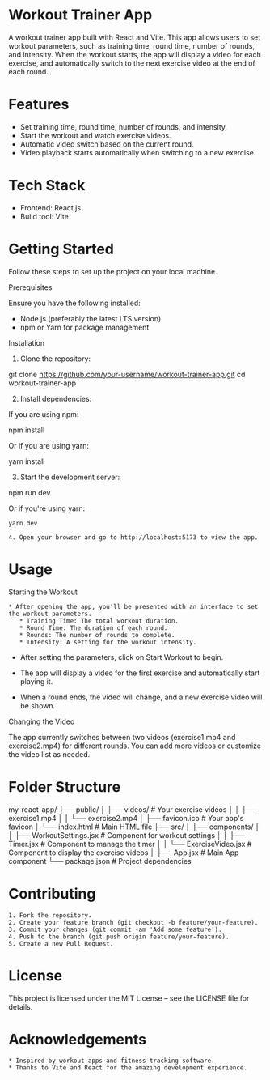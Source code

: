 # Workout Trainer App

A workout trainer app built with React and Vite. This app allows users to set workout parameters, such as training time, round time, number of rounds, and intensity. When the workout starts, the app will display a video for each exercise, and automatically switch to the next exercise video at the end of each round.

# Features

- Set training time, round time, number of rounds, and intensity.
- Start the workout and watch exercise videos.
- Automatic video switch based on the current round.
- Video playback starts automatically when switching to a new exercise.

# Tech Stack

- Frontend: React.js
- Build tool: Vite

# Getting Started

Follow these steps to set up the project on your local machine.

Prerequisites

Ensure you have the following installed:

- Node.js (preferably the latest LTS version)
- npm or Yarn for package management

Installation

1.  Clone the repository:

git clone https://github.com/your-username/workout-trainer-app.git
cd workout-trainer-app

2. Install dependencies:

If you are using npm:

npm install

Or if you are using yarn:

yarn install

3. Start the development server:

npm run dev

Or if you're using yarn:

    yarn dev

    4. Open your browser and go to http://localhost:5173 to view the app.

# Usage

Starting the Workout

    * After opening the app, you'll be presented with an interface to set the workout parameters.
       * Training Time: The total workout duration.
       * Round Time: The duration of each round.
       * Rounds: The number of rounds to complete.
       * Intensity: A setting for the workout intensity.

- After setting the parameters, click on Start Workout to begin.

- The app will display a video for the first exercise and automatically start playing it.

- When a round ends, the video will change, and a new exercise video will be shown.

Changing the Video

The app currently switches between two videos (exercise1.mp4 and exercise2.mp4) for different rounds. You can add more videos or customize the video list as needed.

# Folder Structure

my-react-app/
├── public/
│ ├── videos/ # Your exercise videos
│ │ ├── exercise1.mp4
│ │ └── exercise2.mp4
│ ├── favicon.ico # Your app's favicon
│ └── index.html # Main HTML file
├── src/
│ ├── components/
│ │ ├── WorkoutSettings.jsx # Component for workout settings
│ │ ├── Timer.jsx # Component to manage the timer
│ │ └── ExerciseVideo.jsx # Component to display the exercise videos
│ ├── App.jsx # Main App component
└── package.json # Project dependencies

# Contributing

    1. Fork the repository.
    2. Create your feature branch (git checkout -b feature/your-feature).
    3. Commit your changes (git commit -am 'Add some feature').
    4. Push to the branch (git push origin feature/your-feature).
    5. Create a new Pull Request.

# License

This project is licensed under the MIT License – see the LICENSE file for details.

# Acknowledgements

    * Inspired by workout apps and fitness tracking software.
    * Thanks to Vite and React for the amazing development experience.
